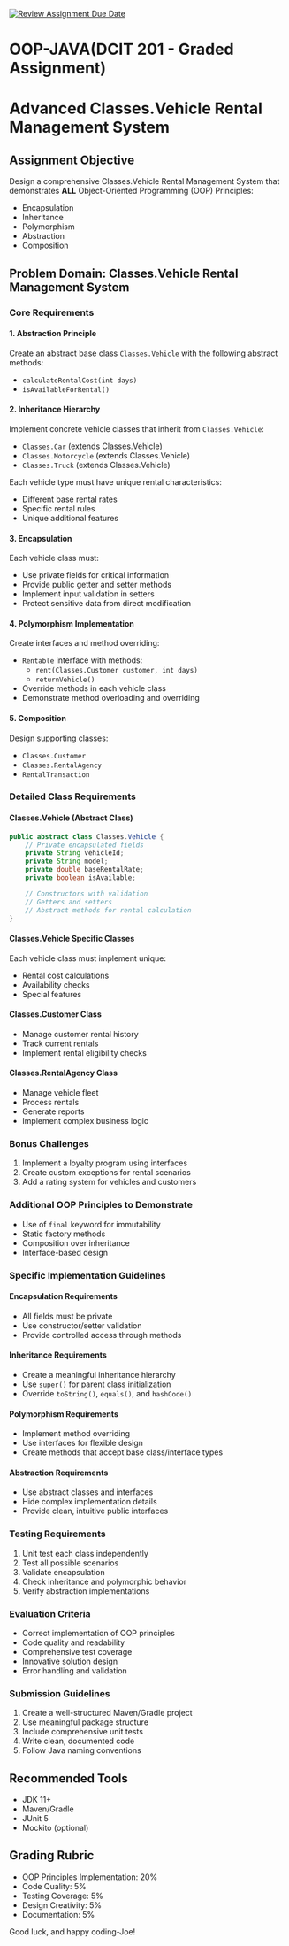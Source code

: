 [![Review Assignment Due Date](https://classroom.github.com/assets/deadline-readme-button-22041afd0340ce965d47ae6ef1cefeee28c7c493a6346c4f15d667ab976d596c.svg)](https://classroom.github.com/a/Ev761u1o)
# OOP-JAVA(DCIT 201 - Graded Assignment)
# Advanced Classes.Vehicle Rental Management System

## Assignment Objective
Design a comprehensive Classes.Vehicle Rental Management System that demonstrates **ALL** Object-Oriented Programming (OOP) Principles:
- Encapsulation
- Inheritance
- Polymorphism
- Abstraction
- Composition

## Problem Domain: Classes.Vehicle Rental Management System

### Core Requirements

#### 1. Abstraction Principle
Create an abstract base class `Classes.Vehicle` with the following abstract methods:
- `calculateRentalCost(int days)`
- `isAvailableForRental()`

#### 2. Inheritance Hierarchy
Implement concrete vehicle classes that inherit from `Classes.Vehicle`:
- `Classes.Car` (extends Classes.Vehicle)
- `Classes.Motorcycle` (extends Classes.Vehicle)
- `Classes.Truck` (extends Classes.Vehicle)

Each vehicle type must have unique rental characteristics:
- Different base rental rates
- Specific rental rules
- Unique additional features

#### 3. Encapsulation
Each vehicle class must:
- Use private fields for critical information
- Provide public getter and setter methods
- Implement input validation in setters
- Protect sensitive data from direct modification

#### 4. Polymorphism Implementation
Create interfaces and method overriding:
- `Rentable` interface with methods:
  - `rent(Classes.Customer customer, int days)`
  - `returnVehicle()`
- Override methods in each vehicle class
- Demonstrate method overloading and overriding

#### 5. Composition
Design supporting classes:
- `Classes.Customer`
- `Classes.RentalAgency`
- `RentalTransaction`

### Detailed Class Requirements

#### Classes.Vehicle (Abstract Class)
```java
public abstract class Classes.Vehicle {
    // Private encapsulated fields
    private String vehicleId;
    private String model;
    private double baseRentalRate;
    private boolean isAvailable;

    // Constructors with validation
    // Getters and setters
    // Abstract methods for rental calculation
}
```

#### Classes.Vehicle Specific Classes
Each vehicle class must implement unique:
- Rental cost calculations
- Availability checks
- Special features

#### Classes.Customer Class
- Manage customer rental history
- Track current rentals
- Implement rental eligibility checks

#### Classes.RentalAgency Class
- Manage vehicle fleet
- Process rentals
- Generate reports
- Implement complex business logic

### Bonus Challenges
1. Implement a loyalty program using interfaces
2. Create custom exceptions for rental scenarios
3. Add a rating system for vehicles and customers

### Additional OOP Principles to Demonstrate
- Use of `final` keyword for immutability
- Static factory methods
- Composition over inheritance
- Interface-based design

### Specific Implementation Guidelines

#### Encapsulation Requirements
- All fields must be private
- Use constructor/setter validation
- Provide controlled access through methods

#### Inheritance Requirements
- Create a meaningful inheritance hierarchy
- Use `super()` for parent class initialization
- Override `toString()`, `equals()`, and `hashCode()`

#### Polymorphism Requirements
- Implement method overriding
- Use interfaces for flexible design
- Create methods that accept base class/interface types

#### Abstraction Requirements
- Use abstract classes and interfaces
- Hide complex implementation details
- Provide clean, intuitive public interfaces

### Testing Requirements
1. Unit test each class independently
2. Test all possible scenarios
3. Validate encapsulation
4. Check inheritance and polymorphic behavior
5. Verify abstraction implementations

### Evaluation Criteria
- Correct implementation of OOP principles
- Code quality and readability
- Comprehensive test coverage
- Innovative solution design
- Error handling and validation

### Submission Guidelines
1. Create a well-structured Maven/Gradle project
2. Use meaningful package structure
3. Include comprehensive unit tests
4. Write clean, documented code
5. Follow Java naming conventions

## Recommended Tools
- JDK 11+
- Maven/Gradle
- JUnit 5
- Mockito (optional)

## Grading Rubric
- OOP Principles Implementation: 20%
- Code Quality: 5%
- Testing Coverage: 5%
- Design Creativity: 5%
- Documentation: 5%

Good luck, and happy coding-Joe!
